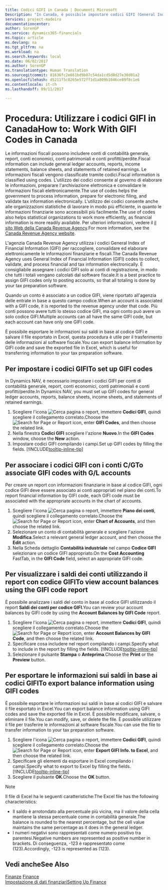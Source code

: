 ```yaml
---
title: Codici GIFI in Canada | Documenti Microsoft
Description: "In Canada, è possibile impostare codici GIFI (General Index of Financial Information) e assegnarli alla registrazione conti"
services: project-madeira
documentationcenter: 
author: SorenGP
ms.service: dynamics365-financials
ms.topic: article
ms.devlang: na
ms.tgt_pltfrm: na
ms.workload: na
ms.search.keywords: local
ms.date: 06/02/2017
ms.author: SorenGP
ms.translationtype: Human Translation
ms.sourcegitcommit: 81636fc2e661bd9b07c54da1cd5d0d27e30d01a2
ms.openlocfilehash: d5211f5c8265e572ff1d1a809b1046ce89f8c1e6
ms.contentlocale: it-ch
ms.lasthandoff: 09/11/2017

---
```

# <a name="how-to-work-with-gifi-codes-in-canada"></a><span data-ttu-id="55e86-103">Procedura: Utilizzare i codici GIFI in Canada</span><span class="sxs-lookup"><span data-stu-id="55e86-103">How to: Work With GIFI Codes in Canada</span></span>
<span data-ttu-id="55e86-104">Le informazioni fiscali possono includere conti di contabilità generale, report, conti economici, conti patrimoniali e conti profitti/perdite.</span><span class="sxs-lookup"><span data-stu-id="55e86-104">Fiscal information can include general ledger accounts, reports, income statements, balance sheets, and statements of retained earnings.</span></span> <span data-ttu-id="55e86-105">Le informazioni fiscali vengono classificate tramite codici.</span><span class="sxs-lookup"><span data-stu-id="55e86-105">Fiscal information is classified using codes.</span></span> <span data-ttu-id="55e86-106">L'utilizzo dei codici consente al governo di elaborare le informazioni, preparare l'archiviazione elettronica e convalidare le informazioni fiscali elettronicamente.</span><span class="sxs-lookup"><span data-stu-id="55e86-106">The use of codes helps the government to process information, prepare for electronic filing, and validate tax information electronically.</span></span> <span data-ttu-id="55e86-107">L'utilizzo dei codici consente anche alle organizzazioni statistiche di lavorare in modo più efficiente, in quanto le informazioni finanziarie sono accessibili più facilmente.</span><span class="sxs-lookup"><span data-stu-id="55e86-107">The use of codes also helps statistical organizations to work more efficiently, as financial information is more readily available.</span></span> <span data-ttu-id="55e86-108">Per ulteriori informazioni, vedere il [il sito Web della Canada Revenue Agency](http://www.cra-arc.gc.ca/).</span><span class="sxs-lookup"><span data-stu-id="55e86-108">For more information, see the [Canada Revenue Agency website](http://www.cra-arc.gc.ca/).</span></span>

<span data-ttu-id="55e86-109">L'agenzia Canada Revenue Agency utilizza i codici General Index of Financial Information (GIFI) per raccogliere, convalidare ed elaborare elettronicamente le informazioni finanziarie e fiscali.</span><span class="sxs-lookup"><span data-stu-id="55e86-109">The Canada Revenue Agency uses General Index of Financial Information (GIFI) codes to collect, validate, and process financial and tax information electronically.</span></span> <span data-ttu-id="55e86-110">È consigliabile assegnare i codici GIFI solo ai conti di registrazione, in modo che tutti i totali vengano calcolati dal software fiscale.</span><span class="sxs-lookup"><span data-stu-id="55e86-110">It is a best practice to assign GIFI codes only to posting accounts, so that all totaling is done by your tax preparation software.</span></span>

<span data-ttu-id="55e86-111">Quando un conto è associato a un codice GIFI, viene riportato all'agenzia delle entrate in base a questo campo codice.</span><span class="sxs-lookup"><span data-stu-id="55e86-111">When an account is associated with a GIFI code, it is reported to the revenue agency under that code.</span></span> <span data-ttu-id="55e86-112">Più conti possono avere tutti lo stesso codice GIFI, ma ogni conto può avere un solo codice GIFI.</span><span class="sxs-lookup"><span data-stu-id="55e86-112">Multiple accounts can all have the same GIFI code, but each account can have only one GIFI code.</span></span>

<span data-ttu-id="55e86-113">È possibile esportare le informazioni sui saldi in base al codice GIFI e salvare il file esportato in Excel, questa procedura è utile per il trasferimento delle informazioni al software fiscale.</span><span class="sxs-lookup"><span data-stu-id="55e86-113">You can export balance information by GIFI code and save the exported file in Excel, which is useful for transferring information to your tax preparation software.</span></span>

## <a name="to-set-up-gifi-codes"></a><span data-ttu-id="55e86-114">Per impostare i codici GIFI</span><span class="sxs-lookup"><span data-stu-id="55e86-114">To set up GIFI codes</span></span>
<span data-ttu-id="55e86-115">In Dynamics NAV, è necessario impostare i codici GIFI per conti di contabilità generale, report, conti economici, conti patrimoniali e conti profitti/perdite.</span><span class="sxs-lookup"><span data-stu-id="55e86-115">In Dynamics NAV, you must set up GIFI codes for general ledger accounts, reports, balance sheets, income sheets, and statements of retained earnings.</span></span>

1. <span data-ttu-id="55e86-116">Scegliere l'icona ![Cerca pagina o report](media/ui-search/search_small.png "icona Cerca pagina o report"), immettere **Codici GIFI**, quindi scegliere il collegamento correlato.</span><span class="sxs-lookup"><span data-stu-id="55e86-116">Choose the ![Search for Page or Report](media/ui-search/search_small.png "Search for Page or Report icon") icon, enter **GIFI Codes**, and then choose the related link.</span></span>
2. <span data-ttu-id="55e86-117">Nella finestra **Codici GIFI** scegliere l'azione **Nuovo**.</span><span class="sxs-lookup"><span data-stu-id="55e86-117">In the **GIFI Codes** window, choose the **New** action.</span></span>
3. <span data-ttu-id="55e86-118">Impostare codici GIFI compilando i campi.</span><span class="sxs-lookup"><span data-stu-id="55e86-118">Set up GIFI codes by filling the fields.</span></span> [!INCLUDE[tooltip-inline-tip](includes/tooltip-inline-tip_md.md)]

## <a name="to-associate-gifi-codes-with-gl-accounts"></a><span data-ttu-id="55e86-119">Per associare i codici GIFI con i conti C/G</span><span class="sxs-lookup"><span data-stu-id="55e86-119">To associate GIFI codes with G/L accounts</span></span>
<span data-ttu-id="55e86-120">Per creare un report con informazioni finanziarie in base al codice GIFI, ogni codice GIFI deve essere associato ai conti appropriati nel piano dei conti.</span><span class="sxs-lookup"><span data-stu-id="55e86-120">To report financial information by GIFI code, each GIFI code must be associated with the appropriate accounts in the chart of accounts.</span></span>

1. <span data-ttu-id="55e86-121">Scegliere l'icona ![Cerca pagina o report](media/ui-search/search_small.png "icona Cerca pagina o report"), immettere **Piano dei conti**, quindi scegliere il collegamento correlato.</span><span class="sxs-lookup"><span data-stu-id="55e86-121">Choose the ![Search for Page or Report](media/ui-search/search_small.png "Search for Page or Report icon") icon, enter **Chart of Accounts**, and then choose the related link.</span></span>
2. <span data-ttu-id="55e86-122">Selezionare un conto di contabilità generale e scegliere l'azione **Modifica**.</span><span class="sxs-lookup"><span data-stu-id="55e86-122">Select a relevant general ledger account, and then choose the **Edit** action.</span></span>
3. <span data-ttu-id="55e86-123">Nella Scheda dettaglio **Contabilità industriale** nel campo **Codice GIFI** selezionare un codice GIFI appropriato.</span><span class="sxs-lookup"><span data-stu-id="55e86-123">On the **Cost Accounting** FastTab, in the **GIFI Code** field, select an appropriate GIFI code.</span></span>

## <a name="to-view-account-balances-using-the-gifi-code-report"></a><span data-ttu-id="55e86-124">Per visualizzare i saldi dei conti utilizzando il report con codice GIFI</span><span class="sxs-lookup"><span data-stu-id="55e86-124">To view account balances using the GIFI code report</span></span>
<span data-ttu-id="55e86-125">È possibile analizzare i saldi del conto in base al codice GIFI utilizzando il report **Saldi dei conti per codice GIFI**.</span><span class="sxs-lookup"><span data-stu-id="55e86-125">You can review your account balances by GIFI code by using the **Account Balances by GIFI Code** report.</span></span>

1. <span data-ttu-id="55e86-126">Scegliere l'icona ![Cerca pagina o report](media/ui-search/search_small.png "icona Cerca pagina o report"), immettere **Codici GIFI**, quindi scegliere il collegamento correlato.</span><span class="sxs-lookup"><span data-stu-id="55e86-126">Choose the ![Search for Page or Report](media/ui-search/search_small.png "Search for Page or Report icon") icon, enter **Account Balances by GIFI Code**, and then choose the related link.</span></span>
2. <span data-ttu-id="55e86-127">Specificare cosa includere nel report compilando i campi.</span><span class="sxs-lookup"><span data-stu-id="55e86-127">Specify what to include in the report by filling the fields.</span></span> [!INCLUDE[tooltip-inline-tip](includes/tooltip-inline-tip_md.md)]
3. <span data-ttu-id="55e86-128">Selezionare il pulsante **Stampa** o **Anteprima**.</span><span class="sxs-lookup"><span data-stu-id="55e86-128">Choose the **Print** or the **Preview** button.</span></span>

## <a name="to-export-balance-information-using-gifi-codes"></a><span data-ttu-id="55e86-129">Per esportare le informazioni sui saldi in base ai codici GIFI</span><span class="sxs-lookup"><span data-stu-id="55e86-129">To export balance information using GIFI codes</span></span>
<span data-ttu-id="55e86-130">È possibile esportare le informazioni sui saldi in base ai codici GIFI e salvare il file esportato in Excel.</span><span class="sxs-lookup"><span data-stu-id="55e86-130">You can export balance information using GIFI codes and save the exported file in Excel.</span></span> <span data-ttu-id="55e86-131">È possibile modificare, salvare, o eliminare il file.</span><span class="sxs-lookup"><span data-stu-id="55e86-131">You can modify, save, or delete the file.</span></span> <span data-ttu-id="55e86-132">È possibile utilizzare il file per trasferire le informazioni al software fiscale.</span><span class="sxs-lookup"><span data-stu-id="55e86-132">You can use the file to transfer information to your tax preparation software.</span></span>

1. <span data-ttu-id="55e86-133">Scegliere l'icona ![Cerca pagina o report](media/ui-search/search_small.png "icona Cerca pagina o report"), immettere **Codici GIFI**, quindi scegliere il collegamento correlato.</span><span class="sxs-lookup"><span data-stu-id="55e86-133">Choose the ![Search for Page or Report](media/ui-search/search_small.png "Search for Page or Report icon") icon, enter **Export GIFI Info. to Excel**, and then choose the related link.</span></span>
2. <span data-ttu-id="55e86-134">Specificare gli elementi da esportare in Excel compilando i campi.</span><span class="sxs-lookup"><span data-stu-id="55e86-134">Specify what to export to Excel by filling the fields.</span></span> [!INCLUDE[tooltip-inline-tip](includes/tooltip-inline-tip_md.md)]
3. <span data-ttu-id="55e86-135">Scegliere il pulsante **OK**.</span><span class="sxs-lookup"><span data-stu-id="55e86-135">Choose the **OK** button.</span></span>

> [!NOTE]  
>   <span data-ttu-id="55e86-136">Il file di Excel ha le seguenti caratteristiche:</span><span class="sxs-lookup"><span data-stu-id="55e86-136">The Excel file has the following characteristics:</span></span>

* <span data-ttu-id="55e86-137">Il saldo è arrotondato alla percentuale più vicina, ma il valore della cella mantiene la stessa percentuale come in contabilità generale.</span><span class="sxs-lookup"><span data-stu-id="55e86-137">The balance is rounded to the nearest percentage, but the cell value maintains the same percentage as it does in the general ledger.</span></span>
* <span data-ttu-id="55e86-138">I numeri negativi sono rappresentati come numero positivo tra parentesi.</span><span class="sxs-lookup"><span data-stu-id="55e86-138">Negative numbers are represented as positive number in brackets.</span></span> <span data-ttu-id="55e86-139">Di conseguenza, -123 è rappresentato come (123).</span><span class="sxs-lookup"><span data-stu-id="55e86-139">Accordingly, -123 is represented as (123).</span></span>

## <a name="see-also"></a><span data-ttu-id="55e86-140">Vedi anche</span><span class="sxs-lookup"><span data-stu-id="55e86-140">See Also</span></span>
<span data-ttu-id="55e86-141">[Finanze](finance.md) </span><span class="sxs-lookup"><span data-stu-id="55e86-141">[Finance](finance.md) </span></span>  
[<span data-ttu-id="55e86-142">Impostazione di dati finanziari</span><span class="sxs-lookup"><span data-stu-id="55e86-142">Setting Up Finance</span></span>](finance-setup-finance.md)

